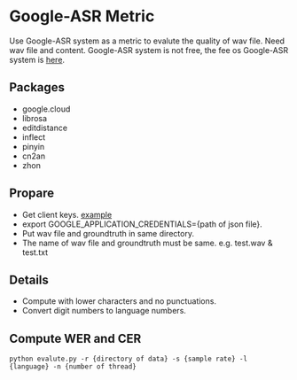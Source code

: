 # Google-ASR Metric
Use Google-ASR system as a metric to evalute the quality of wav file.
Need wav file and content.
Google-ASR system is not free, the fee os Google-ASR system is [here](https://cloud.google.com/speech-to-text/pricing).
## Packages
- google.cloud
- librosa
- editdistance
- inflect
- pinyin
- cn2an
- zhon

## Propare
- Get client keys. [example](https://cloud.google.com/iam/docs/creating-managing-service-account-keys)
- export GOOGLE_APPLICATION_CREDENTIALS={path of json file}.
- Put wav file and groundtruth in same directory.
- The name of wav file and groundtruth must be same. e.g. test.wav & test.txt

## Details
- Compute with lower characters and no punctuations.
- Convert digit numbers to language numbers.

## Compute WER and CER
<pre><code>python evalute.py -r {directory of data} -s {sample rate} -l {language} -n {number of thread}
</code></pre>
